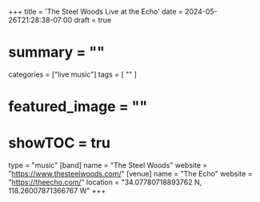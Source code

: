 +++
title = 'The Steel Woods Live at the Echo'
date = 2024-05-26T21:28:38-07:00
draft = true
# summary = ""
categories = ["live music"]
tags = [
  ""
  ]
# featured_image = ""
# showTOC = tru
type = "music"
[band]
name = "The Steel Woods"
website = "https://www.thesteelwoods.com/"
[venue]
name = "The Echo"
website = "https://theecho.com/"
location = "34.07780718893762 N, 118.26007871366767 W"
+++
